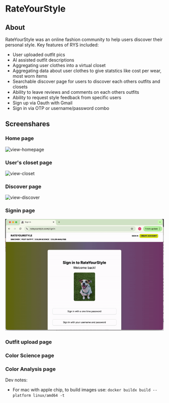 # RateYourStyle

## About 

RateYourStyle was an online fashion community to help users discover their personal style. Key features of RYS included:
- User uploaded outfit pics
- AI assisted outfit descriptions
- Aggregating user clothes into a virtual closet
- Aggregating data about user clothes to give statstics like cost per wear, most worn items 
- Searchable discover page for users to discover each others outfits and closets 
- Ability to leave reviews and comments on each others outfits 
- Ability to request style feedback from specific users
- Sign up via Oauth with Gmail
- Sign in via OTP or username/password combo

## Screenshares

### Home page 
![view-homepage](/screenshares/1-homepage.gif)

### User's closet page

![view-closet](/screenshares/2-closet.gif)

### Discover page

![view-discover](/screenshares/4-discover.gif)

### Signin page

![view-signin](/screenshares/3-signin.gif)

### Outfit upload page

### Color Science page

### Color Analysis page






Dev notes:

- For mac with apple chip, to build images use:
  `docker buildx build --platform linux/amd64 -t `
